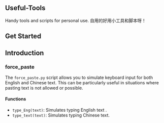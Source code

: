 ## Useful-Tools
Handy tools and scripts for personal use. 自用的好用小工具和脚本呀！

## Get Started

## Introduction

### force_paste

The `force_paste.py` script allows you to simulate keyboard input for both English and Chinese text. This can be particularly useful in situations where pasting text is not allowed or possible.

#### Functions

- `type_Eng(text)`: Simulates typing English text .
- `type_text(text)`: Simulates typing Chinese text.

